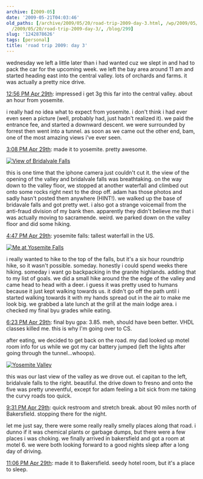```yaml
---
archive: [2009-05]
date: '2009-05-21T04:03:46'
old_paths: [/archive/2009/05/20/road-trip-2009-day-3.html, /wp/2009/05/20/road-trip-2009-day-3/,
  /2009/05/20/road-trip-2009-day-3/, /blog/299]
slug: '1242878626'
tags: [personal]
title: 'road trip 2009: day 3'
---
```


wednesday we left a little later than i had wanted cuz we slept in and had
to pack the car for the upcoming week. we left the bay area around 11 am
and started heading east into the central valley. lots of orchards and
farms. it was actually a pretty nice drive.

[12:56 PM Apr 29th][1]: impressed i get 3g this far into the central
valley. about an hour from yosemite.

i really had no idea what to expect from yosemite. i don't think i had
ever even seen a picture (well, probably had, just hadn't realized it). we
paid the entrance fee, and started a downward descent. we were surrounded
by forrest then went into a tunnel. as soon as we came out the other end,
bam, one of the most amazing views i've ever seen.

[3:08 PM Apr 29th][2]: made it to yosemite. pretty awesome.

[![View of Bridalvale Falls][3]][4]

this is one time that the iphone camera just couldn't cut it. the view of
the opening of the valley and bridalvale falls was breathtaking. on the
way down to the valley floor, we stopped at another waterfall and climbed
out onto some rocks right next to the drop off. adam has those photos and
sadly hasn't posted them anywhere (HINT!). we walked up the base of
bridavale falls and got pretty wet. i also got a strange voicemail from
the anti-fraud division of my bank then. apparently they didn't believe me
that i was actually moving to sacramende. weird. we parked down on the
valley floor and did some hiking.

[4:47 PM Apr 29th][5]: yosemite falls: tallest waterfall in the US.

[![Me at Yosemite Falls][6]][7]

i really wanted to hike to the top of the falls, but it's a six hour
roundtrip hike, so it wasn't possible. someday. honestly i could spend
weeks there hiking. someday i want go backpacking in the granite
highlands. adding that to my list of goals. we did a small hike around the
the edge of the valley and came head to head with a deer. i guess it was
pretty used to humans because it just kept walking towards us. it didn't
go off the path until i started walking towards it with my hands spread
out in the air to make me look big. we grabbed a late lunch at the grill
at the main lodge area. i checked my final byu grades while eating.

[6:23 PM Apr 29th][8]: final byu gpa: 3.85. meh, should have been better.
VHDL classes killed me. this is why I'm going over to CS.

after eating, we decided to get back on the road. my dad looked up motel
room info for us while we got my car battery jumped (left the lights after
going through the tunnel...whoops).

[![Yosemite Valley][9]][10]

this was our last view of the valley as we drove out. el capitan to the
left, bridalvale falls to the right. beautiful. the drive down to fresno
and onto the five was pretty uneventful, except for adam feeling a bit
sick from me taking the curvy roads too quick.

[9:31 PM Apr 29th][11]: quick restroom and stretch break. about 90 miles
north of Bakersfield. stopping there for the night.

let me just say, there were some really really smelly places along that
road. i dunno if it was chemical plants or garbage dumps, but there were
a few places i was choking. we finally arrived in bakersfield and got
a room at motel 6. we were both looking forward to a good nights sleep
after a long day of driving.

[11:06 PM Apr 29th][12]: made it to Bakersfield. seedy hotel room, but
it's a place to sleep.

[1]: http://twitter.com/bismark/status/1651518639
[2]: http://twitter.com/bismark/status/1652702791
[3]: http://farm3.static.flickr.com/2314/3530504054_d33487d5e2.jpg
[4]: http://www.flickr.com/photos/28471535@N02/3530504054 (View 'View of Bridalvale Falls' on Flickr.com)
[5]: http://twitter.com/bismark/status/1653544667
[6]: http://farm3.static.flickr.com/2209/3530507096_b78323faa7.jpg
[7]: http://www.flickr.com/photos/28471535@N02/3530507096 (View 'Me at Yosemite Falls' on Flickr.com)
[8]: http://twitter.com/bismark/status/1654305931
[9]: http://farm3.static.flickr.com/2411/3530508750_4b91ce0eaa.jpg
[10]: http://www.flickr.com/photos/28471535@N02/3530508750 (View 'Yosemite Valley' on Flickr.com)
[11]: http://twitter.com/bismark/status/1655911830
[12]: http://twitter.com/bismark/status/1656543614

